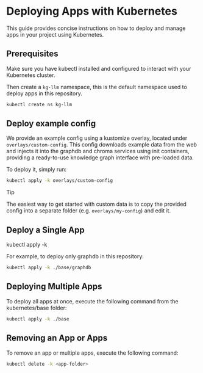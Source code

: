 # Deploying Apps with Kubernetes
This guide provides concise instructions on how to deploy and manage apps in your project using Kubernetes.

## Prerequisites
Make sure you have kubectl installed and configured to interact with your Kubernetes cluster.

Then create a `kg-llm` namespace, this is the default namespace used to deploy apps in this repository.
```sh
kubectl create ns kg-llm
```

## Deploy example config
We provide an example config using a kustomize overlay, located under `overlays/custom-config`.
This config downloads example data from the web and injects it into the graphdb and chroma services using init containers, providing a ready-to-use knowledge graph interface with pre-loaded data.

To deploy it, simply run:

```sh
kubectl apply -k overlays/custom-config
```

> [!TIP]
> The easiest way to get started with custom data is to copy the provided config into a separate folder (e.g. `overlays/my-config`) and edit it.


## Deploy a Single App

kubectl apply -k <app-folder>

For example, to deploy only graphdb in this repository:

```sh
kubectl apply -k ./base/graphdb
```

## Deploying Multiple Apps
To deploy all apps at once, execute the following command from the kubernetes/base folder:

```sh
kubectl apply -k ./base
```

## Removing an App or Apps
To remove an app or multiple apps, execute the following command:

```sh
kubectl delete -k <app-folder>
```
